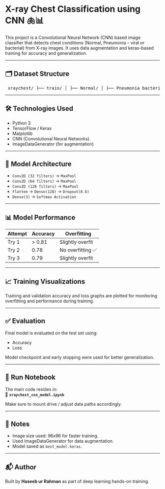 # X-ray Chest Classification using CNN 🫁📊

This project is a Convolutional Neural Network (CNN) based image classifier that detects chest conditions (Normal, Pneumonia – viral or bacterial) from X-ray images. It uses data augmentation and keras-based training for accuracy and generalization.

---

## 🗂 Dataset Structure

<pre> xraychest/ ├── train/ │ ├── Normal/ │ ├── Pneumonia_bacteria/ │ └── Pneumonia_virus/ ├── test/ │ ├── Normal/ │ ├── Pneumonia_bacteria/ │ └── Pneumonia_virus/ └── xraychest_cnn_model.ipynb </pre>


---

## 🛠 Technologies Used

- Python 3
- TensorFlow / Keras
- Matplotlib
- CNN (Convolutional Neural Networks)
- ImageDataGenerator (for augmentation)

---

## 🧠 Model Architecture

- `Conv2D (32 filters)` → `MaxPool`
- `Conv2D (64 filters)` → `MaxPool`
- `Conv2D (128 filters)` → `MaxPool`
- `Flatten` → `Dense(128)` → `Dropout(0.6)`
- `Dense(3)` → `Softmax Activation`

---

## 📊 Model Performance

| Attempt | Accuracy | Overfitting |
|--------|----------|-------------|
| Try 1  | > 0.81   | Slightly overfit |
| Try 2  | 0.78     | No overfitting ✅ |
| Try 3  | 0.79     | Slightly overfit |

---

## 📈 Training Visualizations

Training and validation accuracy and loss graphs are plotted for monitoring overfitting and performance during training.

---

## ✅ Evaluation

Final model is evaluated on the test set using:

- Accuracy
- Loss

Model checkpoint and early stopping were used for better generalization.

---

## 📂 Run Notebook

The main code resides in:  
📄 **`xraychest_cnn_model.ipynb`**

Make sure to mount drive / adjust data paths accordingly.

---

## 📌 Notes

- Image size used: 96x96 for faster training.
- Used ImageDataGenerator for data augmentation.
- Model saved as `best_model.keras`.

---

## 📬 Author

Built by **Haseeb ur Rahman** as part of deep learning hands-on training.
